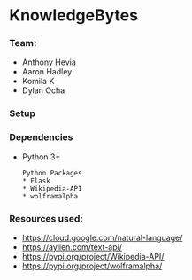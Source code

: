 # KnowledgeBytes

### Team:
* Anthony Hevia
* Aaron Hadley
* Komila K
* Dylan Ocha

### Setup

### Dependencies
* Python 3+

      Python Packages
      * Flask
      * Wikipedia-API
      * wolframalpha

### Resources used:
* https://cloud.google.com/natural-language/
* https://aylien.com/text-api/
* https://pypi.org/project/Wikipedia-API/
* https://pypi.org/project/wolframalpha/
